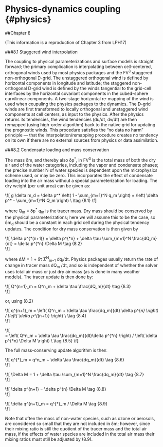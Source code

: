 Physics-dynamics coupling {#physics}
=========================================

##Chapter 8

(This information is a reproduction of Chapter 3 from LPH17)

###8.1 Staggered wind interpolation

The coupling to physical parameterizations and surface models is straight forward; the primary complication is interpolating between cell-centered, orthogonal winds used by most physics packages and the FV<sup>3</sup> staggered non-orthogonal D-grid. The unstaggered orthogonal wind is defined by horizontal components in longitude and latitude; the staggered non-orthogonal D-grid wind is defined by the winds tangential to the grid-cell interfaces by the horizontal covariant components in the cubed-sphere curvilinear components. A two-stage horizontal re-mapping of the wind is used when coupuling the physics packages to the dynamics. The D-grid winds are first transformed to locally orthogonal and unstaggered wind components at cell centers, as input to the physics. After the physics returns its tendencies, the wind tendencies (du/dt, dv/dt) are then remapped (using high-order algorithm) back to the native grid for updating the prognostic winds. This procedure satisfies the “no data no harm” principle — that the interpolation/remapping procedure creates no tendency on its own if there are no external sources from physics or data assimilation.

###8.2 Condensate loading and mass conservation

The mass &delta;m, and thereby also &delta;p<sup>*</sup>, in FV<sup>3</sup> is the total mass of both the dry air and of the water categories, including the vapor and condensate phases; the precise number N of water species is dependent upon the microphysics scheme used, or may be zero. This incorporates the effect of condensate loading into the air mass without a special parameterization for loading. The dry weight (per unit area) can be given as:

\f[
 g \delta m_d  =  \delta p^* \left( 1 - \sum_{m=1}^N q_m  \right)  =  \left( \delta p^* - \sum_{m=1}^N Q_m  \right) \\  \tag {8.1}
  \f]

where Q<sub>m</sub> = &delta;p<sup>*</sup> q<sub>m</sub> is the tracer mass. Dry mass should be conserved by the physical parameterizations; here we will assume this to be the case, so &delta;m<sub>d</sub> should be a constant in each grid cell during the physical tendency updates. The condition for dry mass conservation is then given by

\f[
    \delta p^{*(n+1)}  =   \delta p^{*n} + \delta \tau \sum_{m=1}^N \frac{dQ_m}{dt} = \delta p^{*n} \Delta M     \tag {8.2}        
\f] 


where &Delta;M = 1 + &delta;&tau; &Sigma;<sup>N</sup><sub>m=1</sub> dq<sub>i</sub>/dt. Physics packages usually return the rate of change in tracer mass  dQ<sub>m</sub> /dt, and so is independent of whether the solver uses total air mass or just dry air mass (as is done in many weather models). The tracer update is then done by:

\f[
    Q^{n+1}_m  =   Q^n_m + \delta \tau \frac{dQ_m}{dt}       \tag {8.3}        
\f] 


or, using (8.2)

\f[
    q^{n+1}_m  =  \left( Q^n_m + \delta \tau \frac{dq_m}{dt} \delta p^{*n}  \right) / \left( \delta p^{*(n+1)}  \right) \\  \tag {8.4}         
\f] 

\f[        
		      =	  \left( Q^n_m + \delta \tau \frac{dq_m}{dt}\delta p^{*n}  \right) / \left( \delta p^{*n} \Delta M \right) \\  \tag {8.5} 
\f] 

The full mass-conserving update algorithm is then:

\f[
    q^{*}_m  =   q^n_m + \delta \tau \frac{dq_m}{dt}       \tag {8.6}        
\f] 

\f[
    \Delta M  =   1 +  \delta \tau \sum_{m=1}^N \frac{dq_m}{dt}      \tag {8.7}        
\f] 

\f[
      \delta p^{n+1}  = \delta p^{n} \Delta M   \tag {8.8}        
\f] 

\f[
      \delta q^{n+1}_m  =  q^{*}_m / \Delta M   \tag {8.9}        
\f] 

Note that often the mass of non-water species, such as ozone or aerosols, are considered so small that they are not included in &delta;m; however, since their mixing ratio is still the quotient of the tracer mass and the total air mass, if the effects of water species are included in the total air mass their mixing ratios must still be adjusted by (8.9).



